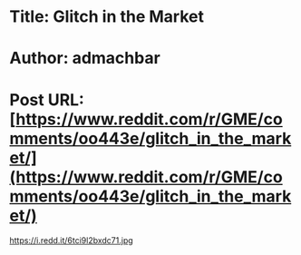# Title: Glitch in the Market
# Author: admachbar
# Post URL: [https://www.reddit.com/r/GME/comments/oo443e/glitch_in_the_market/](https://www.reddit.com/r/GME/comments/oo443e/glitch_in_the_market/)


https://i.redd.it/6tci9l2bxdc71.jpg